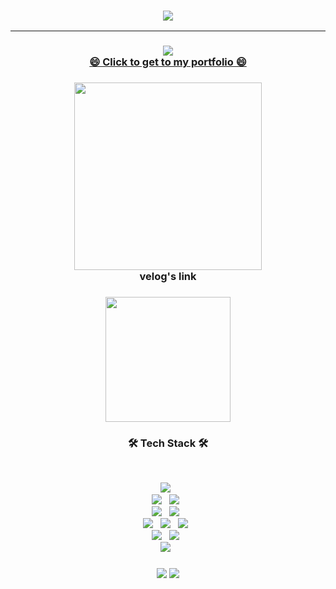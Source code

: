 <h3 align="center">
  <img src="https://capsule-render.vercel.app/api?type=waving&color=auto&height=300&section=header&text=Hyuntall's%20Github&fontSize=90" />
</h3>

<!--
**hyuntall/hyuntall** is a ✨ _special_ ✨ repository because its `README.md` (this file) appears on your GitHub profile.

Here are some ideas to get you started:

- 🔭 I’m currently working on ...
- 🌱 I’m currently learning ...
- 👯 I’m looking to collaborate on ...
- 🤔 I’m looking for help with ...
- 💬 Ask me about ...
- 📫 How to reach me: ...
- 😄 Pronouns: ...
- ⚡ Fun fact: ...
-->
---
<h3 align="center">
  <img src="https://github.com/hyuntall/hyuntall/assets/71054445/e9446168-2e3e-4fe5-a21e-9a1300475b48"/> <br/>
  <b><a href="https://gold-caravel-db2.notion.site/fdc15e462c9f44609efa9f16a4f49952?pvs=4">😄 Click to get to my portfolio 😄<a/></b>
</h3>


<h3 align="center">
  <a href="https://velog.io/@hyuntall">
    <img src="https://github.com/hyuntall/hyuntall/assets/71054445/22603027-0b56-4ef4-8c6d-75117d3c730c" width="300"/>
  </a>
  <br/>
  <b>velog's link</b>
</h3>



<h3 align="center">
  <img src="https://img.shields.io/badge/-42 Seoul Cadet-000000?style=flat&logo=42&logoColor=white" width="200"/> 
</h3>


<h3 align="center"><b>🛠 Tech Stack 🛠</b></h3>
</br>
<p align="center">
<img src="https://img.shields.io/badge/Spring-6DB33F?style=flat-square&logo=Spring&logoColor=white"/></a> &nbsp
</br>
<img src="https://img.shields.io/badge/React-61DAFB?style=flat-square&logo=React&logoColor=white"/></a> &nbsp
<img src="https://img.shields.io/badge/Vue.js-4FC08D?style=flat-square&logo=Vue.js&logoColor=white"/></a> &nbsp
</br>
<img src="https://img.shields.io/badge/MySQL-4479A1?style=flat-square&logo=MySQL&logoColor=white"/></a> &nbsp
<img src="https://img.shields.io/badge/Redis-DC382D?style=flat-square&logo=Redis&logoColor=white"/></a> &nbsp
</br>
<img src="https://img.shields.io/badge/Docker-2496ED?style=flat-square&logo=Docker&logoColor=white"/></a> &nbsp 
<img src="https://img.shields.io/badge/Jenkins-D24939?style=flat-square&logo=Jenkins&logoColor=white"/></a> &nbsp 
<img src="https://img.shields.io/badge/NGINX-009639?style=flat-square&logo=NGINX&logoColor=white"/></a> &nbsp 
</br>
<img src="https://img.shields.io/badge/Arduino-00878F?style=flat-square&logo=Arduino&logoColor=white"/></a> &nbsp 
<img src="https://img.shields.io/badge/raspberrypi-A22846?style=flat-square&logo=raspberrypi&logoColor=white"/></a> &nbsp 
</br>
<img src="https://img.shields.io/badge/Lambda-FF9900?style=flat-square&logo=awslambda%20AWS&logoColor=white"/></a> &nbsp </p>

<h3 align="center"> 
  <img src="https://github-readme-stats.vercel.app/api/top-langs/?username=hyuntall&layout=compact&theme=cobalt"/>
  <img src="http://mazassumnida.wtf/api/v2/generate_badge?boj=hyuntall"/>
</h3>
